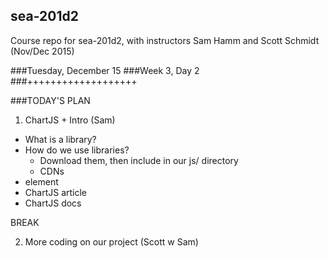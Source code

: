 ## sea-201d2
Course repo for sea-201d2, with instructors Sam Hamm and Scott Schmidt (Nov/Dec 2015)

###Tuesday, December 15
###Week 3, Day 2
###+++++++++++++++++++

###TODAY'S PLAN

1. ChartJS + <canvas> Intro (Sam)
  * What is a library?
  * How do we use libraries?
    * Download them, then include in our js/ directory
    * CDNs
  * <canvas> element
  * ChartJS article
  * ChartJS docs

BREAK

2. More coding on our project (Scott w Sam)
